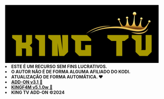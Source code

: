 <img src="https://raw.githubusercontent.com/kiingtv/kingtv/main/KING-TV-30-07-2024.png" width="500" /> 

<li><b>ESTE É UM RECURSO SEM FINS LUCRATIVOS.</b></li>
<li><b>O AUTOR NÃO É DE FORMA ALGUMA AFILIADO DO KODI.</b></li>                                                      
<li><strong>ATUALIZAÇÃO DE FORMA AUTOMÁTICA. ❤️</strong></li>
<li> <a href="plugin.video.kingtv.zip"><b>ADD-ON v3.1</b> 📂</a></li> 
<li> <a href="plugin.video.kingf4m.zip"><b>KINGF4M v5.1.0w</b> 📂</a></li> 
<li><b>KING TV ADD-ON</b> <strong>©2024</strong></li>                                                                         